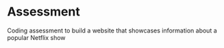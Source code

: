 # Assessment
Coding assessment to build a website that showcases information about a popular Netflix show
